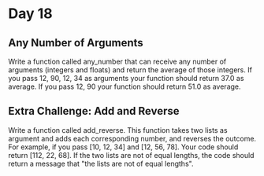 # Day 18

## Any Number of Arguments
Write a function called any_number that can receive any number of arguments (integers and floats) and return the average of those integers. If you pass 12, 90, 12, 34 as arguments your function should return 37.0 as average. If you pass 12, 90 your function should return 51.0 as average.

## Extra Challenge: Add and Reverse
Write a function called add_reverse. This function takes two lists as argument and adds each corresponding number, and reverses the outcome. For example, if you pass [10, 12, 34] and [12, 56, 78]. Your code should return [112, 22, 68]. If the two lists are not of equal lengths, the code should return a message that "the lists are not of equal lengths".